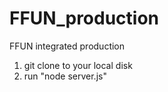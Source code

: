 # FFUN_production
FFUN integrated production

1. git clone to your local disk
2. run "node server.js"


